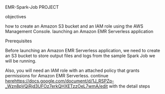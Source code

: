 EMR-Spark-Job PROJECT

objectives

how to create an Amazon S3 bucket and an
IAM role using the AWS Management Console.
launching an Amazon EMR Serverless application

Prerequisites

Before launching an Amazon EMR Serverless application, we need to create an S3 bucket to store output files and logs from the sample Spark Job we will be running.

Also, you will need an IAM role with an attached policy that grants permissions for Amazon EMR Serverless.
continue [here](https://docs.google.com/document/d/1J_RSPZp-_Wzn8pVQiRjd3UFOz7erkQHXETzzOeL7wmA/edit)https://docs.google.com/document/d/1J_RSPZp-_Wzn8pVQiRjd3UFOz7erkQHXETzzOeL7wmA/edit with the detail steps
